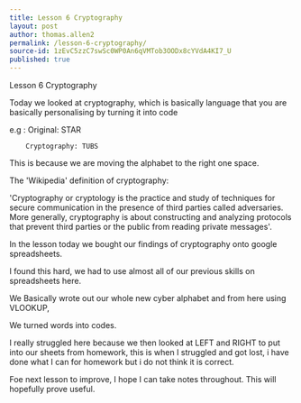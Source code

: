 ```yaml
---
title: Lesson 6 Cryptography
layout: post
author: thomas.allen2
permalink: /lesson-6-cryptography/
source-id: 1zEvC5zzC7swSc0WP0An6qVMTob3OODx8cYVdA4KI7_U
published: true
---
```

Lesson 6 Cryptography

Today we looked at cryptography, which is basically language that you are basically personalising by turning it into code

e.g : Original: STAR

        Cryptography: TUBS

This is because we are moving the alphabet to the right one space.

 

The 'Wikipedia' definition of cryptography:

'Cryptography or cryptology is the practice and study of techniques for secure communication in the presence of third parties called adversaries. More generally, cryptography is about constructing and analyzing protocols that prevent third parties or the public from reading private messages'.

In the lesson today we bought our findings of cryptography onto google spreadsheets.

I found this hard, we had to use almost all of our previous skills on spreadsheets here.

We Basically wrote out our whole new cyber alphabet and from here using VLOOKUP,

We turned words into codes.

I really struggled here because we then looked at LEFT and RIGHT to put into our sheets from homework, this is when I struggled and got lost, i have done what I can for homework but i do not think it is correct. 

Foe next lesson to improve, I hope I can take notes throughout. This will hopefully prove useful.

